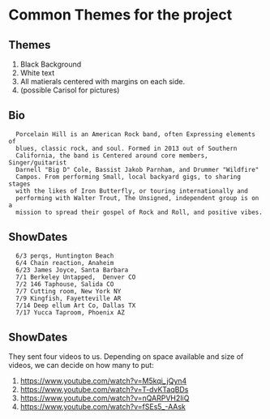 # Common Themes for the project 
## Themes
1) Black Background 
2) White text
3) All matierals centered with margins on each side.
4) (possible Carisol for pictures)
## Bio
      Porcelain Hill is an American Rock band, often Expressing elements of
      blues, classic rock, and soul. Formed in 2013 out of Southern
      California, the band is Centered around core members, Singer/guitarist
      Darnell "Big D" Cole, Bassist Jakob Parnham, and Drummer "Wildfire"
      Campos. From performing Small, local backyard gigs, to sharing stages
      with the likes of Iron Butterfly, or touring internationally and
      performing with Walter Trout, The Unsigned, independent group is on a
      mission to spread their gospel of Rock and Roll, and positive vibes.
## ShowDates
      6/3 perqs, Huntington Beach 
      6/4 Chain reaction, Anaheim 
      6/23 James Joyce, Santa Barbara
      7/1 Berkeley Untapped,  Denver CO
      7/2 146 Taphouse, Salida CO
      7/7 Cutting room, New York NY
      7/9 Kingfish, Fayetteville AR
      7/14 Deep ellum Art Co, Dallas TX
      7/17 Yucca Taproom, Phoenix AZ
## ShowDates
They sent four videos to us. Depending on space available and size of videos, we can decide on how many to put:
1) https://www.youtube.com/watch?v=M5kqi_jQyn4 
2) https://www.youtube.com/watch?v=T-dvKTaqBDs
3) https://www.youtube.com/watch?v=nQARPVH2IiQ
4) https://www.youtube.com/watch?v=fSEs5_-AAsk

